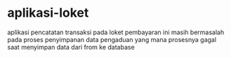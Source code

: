 # aplikasi-loket
aplikasi pencatatan transaksi pada loket pembayaran ini masih bermasalah pada proses penyimpanan data pengaduan yang mana prosesnya gagal saat menyimpan data dari from ke database
